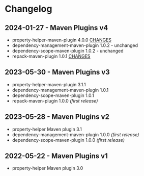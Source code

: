 # Changelog


## 2024-01-27 - Maven Plugins v4

* property-helper-maven-plugin 4.0.0 [CHANGES](main/property-helper/CHANGES.md)
* dependency-management-maven-plugin 1.0.2 - unchanged
* dependency-scope-maven-plugin 1.0.2 - unchanged
* repack-maven-plugin 1.0.1 [CHANGES](main/repack/CHANGES.md)

## 2023-05-30 - Maven Plugins v3

* property-helper-maven-plugin 3.1.1
* dependency-management-maven-plugin 1.0.1
* dependency-scope-maven-plugin 1.0.1
* repack-maven-plugin 1.0.0 _(first release)_


## 2023-05-28 - Maven Plugins v2

* property-helper Maven plugin 3.1
* dependency-management-maven-plugin 1.0.0 _(first release)_
* dependency-scope-maven-plugin 1.0.0 _(first release)_


## 2022-05-22 - Maven Plugins v1

* property-helper Maven plugin 3.0
